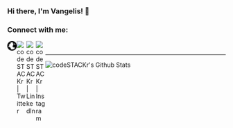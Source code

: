 ### Hi there, I'm Vangelis! 👋

### Connect with me:

[<img align="left" alt="codeSTACKr.com" width="22px" src="https://raw.githubusercontent.com/iconic/open-iconic/master/svg/globe.svg" />][website]
[<img align="left" alt="codeSTACKr | Twitter" width="22px" src="https://cdn.jsdelivr.net/npm/simple-icons@v3/icons/twitter.svg" />][twitter]
[<img align="left" alt="codeSTACKr | LinkedIn" width="22px" src="https://cdn.jsdelivr.net/npm/simple-icons@v3/icons/linkedin.svg" />][linkedin]
[<img align="left" alt="codeSTACKr | Instagram" width="22px" src="https://cdn.jsdelivr.net/npm/simple-icons@v3/icons/instagram.svg" />][instagram]

<br />

---

<img align="left" alt="codeSTACKr's Github Stats" src="https://github-readme-stats.vercel.app/api?username=baggelisp&show_icons=true&hide_border=true" />

[website]: https://baggelisp.github.io/
[twitter]: https://twitter.com/baggelas
[instagram]: https://www.instagram.com/baggelis_sp/
[linkedin]: https://www.linkedin.com/in/vangelis-spathonis-a16b80146/

